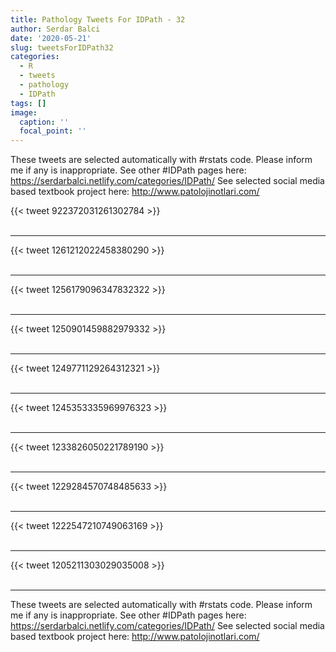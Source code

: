 ```yaml
---
title: Pathology Tweets For IDPath - 32
author: Serdar Balci
date: '2020-05-21'
slug: tweetsForIDPath32
categories:
  - R
  - tweets
  - pathology
  - IDPath
tags: []
image:
  caption: ''
  focal_point: ''
---
```



These tweets are selected automatically with #rstats code. Please inform me if any is inappropriate.
See other #IDPath pages here: https://serdarbalci.netlify.com/categories/IDPath/ 
See selected social media based textbook project here: http://www.patolojinotlari.com/

{{< tweet 922372031261302784 >}}
<br>
<br>
<hr>
{{< tweet 1261212022458380290 >}}
<br>
<br>
<hr>
{{< tweet 1256179096347832322 >}}
<br>
<br>
<hr>
{{< tweet 1250901459882979332 >}}
<br>
<br>
<hr>
{{< tweet 1249771129264312321 >}}
<br>
<br>
<hr>
{{< tweet 1245353335969976323 >}}
<br>
<br>
<hr>
{{< tweet 1233826050221789190 >}}
<br>
<br>
<hr>
{{< tweet 1229284570748485633 >}}
<br>
<br>
<hr>
{{< tweet 1222547210749063169 >}}
<br>
<br>
<hr>
{{< tweet 1205211303029035008 >}}
<br>
<br>
<hr>


These tweets are selected automatically with #rstats code. Please inform me if any is inappropriate.
See other #IDPath pages here: https://serdarbalci.netlify.com/categories/IDPath/ 
See selected social media based textbook project here: http://www.patolojinotlari.com/
